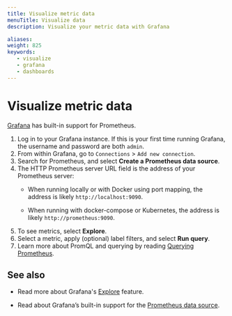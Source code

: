 ```yaml
---
title: Visualize metric data
menuTitle: Visualize data
description: Visualize your metric data with Grafana

aliases:
weight: 825
keywords:
   - visualize
   - grafana
   - dashboards
---
```

# Visualize metric data

[Grafana](/grafana/download/) has built-in support for Prometheus.
<!-- Use [Grafana](/grafana/download/) to take advantage of [PromQL]({{< relref "../query/_index.md" >}}) functionality. -->

1. Log in to your Grafana instance.
    If this is your first time running Grafana,
    the username and password are both `admin`.
1. From within Grafana, go to `Connections` > `Add new connection`.
1. Search for Prometheus, and select **Create a Prometheus data source**.
1. The HTTP Prometheus server URL field is the address of your Prometheus server:
    * When running locally or with Docker using port mapping,
    the address is likely `http://localhost:9090`.
    
    * When running with docker-compose or Kubernetes,
    the address is likely `http://prometheus:9090`.
1. To see metrics, select **Explore**.
1. Select a metric, apply (optional) label filters, and select **Run query**.
1. Learn more about PromQL and querying by reading [Querying Prometheus](https://prometheus.io/docs/prometheus/latest/querying/basics/).

## See also

* Read more about Grafana's [Explore](http://docs.grafana.org/features/explore) feature.

* Read about Grafana’s built-in support for the [Prometheus data source](https://grafana.com/docs/grafana/latest/datasources/prometheus/).
